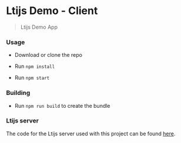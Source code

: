 # Ltijs Demo - Client

> Ltijs Demo App

### Usage

- Download or clone the repo

- Run `npm install`

- Run `npm start` 

### Building

- Run `npm run build` to create the bundle

### Ltijs server

The code for the Ltijs server used with this project can be found [here]().